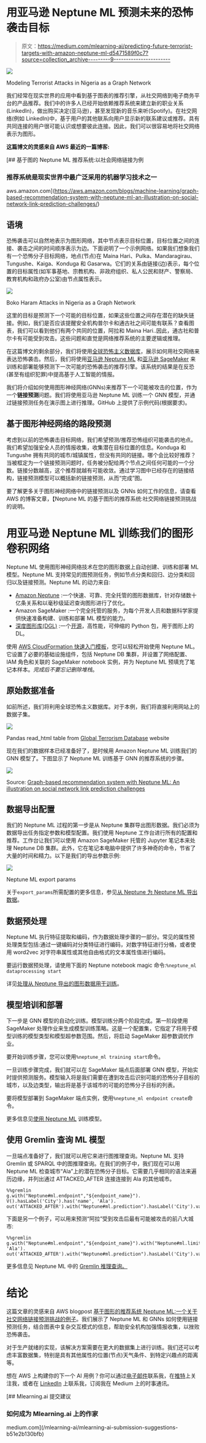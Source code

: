 # 用亚马逊 Neptune ML 预测未来的恐怖袭击目标

> 原文：<https://medium.com/mlearning-ai/predicting-future-terrorist-targets-with-amazon-neptune-ml-d5471589f0c7?source=collection_archive---------9----------------------->

![](img/3fc430cae6e8ff0afd467536d6473d47.png)

Modeling Terrorist Attacks in Nigeria as a Graph Network

我们经常在现实世界的应用中看到基于图表的推荐引擎，从社交网络到电子商务平台的产品推荐。我们中的许多人已经开始依赖推荐系统来建立新的职业关系(LinkedIn)，做出购买决定(亚马逊)，甚至发现新的音乐来听(Spotify)。在社交网络(例如 LinkedIn)中，基于用户的其他联系向用户显示新的联系建议或推荐。具有共同连接的用户很可能认识或想要彼此连接。因此，我们可以很容易地将社交网络表示为图形。

**这篇博文的灵感来自 AWS 最近的一篇博客:**

[](https://aws.amazon.com/blogs/machine-learning/graph-based-recommendation-system-with-neptune-ml-an-illustration-on-social-network-link-prediction-challenges/) [## 基于图的 Neptune ML 推荐系统:以社会网络链接为例

### 推荐系统是现实世界中最广泛采用的机器学习技术之一

aws.amazon.com](https://aws.amazon.com/blogs/machine-learning/graph-based-recommendation-system-with-neptune-ml-an-illustration-on-social-network-link-prediction-challenges/) 

## 语境

恐怖袭击可以自然地表示为图形网络，其中节点表示目标位置，目标位置之间的连接、袭击之间的时间顺序表示为边。下面说明了一个示例网络。如果我们想象我们有一个恐怖分子目标网络，地点(节点)在 Maina Hari、Pulka、Mandaragirau、Tungushe、Kaiga、Konduga 和 Gasarwa。它们的关系由链接(边)表示，每个位置的目标属性(如军事基地、宗教机构、非政府组织、私人公民和财产、警察局、教育机构和政府办公室)由节点属性表示。

![](img/47a768f95edf2a83b5786600683dca6f.png)

Boko Haram Attacks in Nigeria as a Graph Network

这里的目标是预测下一个可能的目标位置，如果这些位置之间存在潜在的缺失链接。例如，我们是否应该提醒安全机构普尔卡和通古社之间可能有联系？查看图表，我们可以看到他们有两个共同的位置，阿拉和 Maina Hari..因此，通古社和普尔卡有可能受到攻击。这些问题和直觉是网络推荐系统的主要逻辑或推理。

在这篇博文的剩余部分，我们将使用[全球恐怖主义数据库](https://www.start.umd.edu/gtd/)，展示如何用社交网络来表达恐怖袭击。然后，我们将使用[亚马逊 Neptune ML](https://aws.amazon.com/neptune/machine-learning/) 和[亚马逊 SageMaker](https://aws.amazon.com/sagemaker/) 来训练和部署能够预测下一次可能的恐怖袭击的推荐引擎。该系统的结果是在反恐(甚至有组织犯罪)中提高基于人工智能的情报。

我们将介绍如何使用图形神经网络(GNNs)来推荐下一个可能被攻击的位置，作为一个**链接预测**问题。我们将使用亚马逊 Neptune ML 训练一个 GNN 模型，并通过链接预测任务在演示图上进行推理。GitHub 上提供了示例代码(根据要求)。

## 基于图形神经网络的路段预测

考虑到以前的恐怖袭击目标网络，我们希望预测/推荐恐怖组织可能袭击的地点。我们希望加强安全人员的情报收集，收集潜在目标位置的信息。Konduga 和 Tungushe 拥有共同的城市/城镇属性，但没有共同的链接。哪个会比较好推荐？当被框定为一个链接预测问题时，任务被分配给两个节点之间任何可能的一个分数。链接分数越高，这个推荐就越有可能收敛。通过学习图中已经存在的链接结构，链接预测模型可以概括新的链接预测，从而“完成”图。

要了解更多关于图形神经网络中的链接预测以及 GNNs 如何工作的信息，请查看 AWS 的博客文章，【Neptune ML 的基于图形的推荐系统:社交网络链接预测挑战的说明。

# 用亚马逊 Neptune ML 训练我们的图形卷积网络

Neptune ML 使用图形神经网络技术在您的图形数据上自动创建、训练和部署 ML 模型。Neptune ML 支持常见的图预测任务，例如节点分类和回归、边分类和回归以及链接预测。Neptune ML 的动力来自:

*   [Amazon Neptune](https://aws.amazon.com/neptune/) :一个快速、可靠、完全托管的图形数据库，针对存储数十亿条关系和以毫秒级延迟查询图形进行了优化。
*   Amazon SageMaker :一个完全托管的服务，为每个开发人员和数据科学家提供快速准备构建、训练和部署 ML 模型的能力。
*   [深度图形库(DGL)](https://www.dgl.ai/) :一个[开源](https://github.com/dmlc/dgl/)，高性能，可伸缩的 Python 包，用于图形上的 DL。

使用 [AWS CloudFormation 快速入门模板](https://docs.aws.amazon.com/neptune/latest/userguide/machine-learning.html)，您可以轻松开始使用 Neptune ML。它设置了必要的基础设施组件，包括 Neptune DB 集群，并设置了网络配置、IAM 角色和关联的 SageMaker notebook 实例，并为 Neptune ML 预填充了笔记本样本。*完成后不要忘记删除堆栈*。

## 原始数据准备

如前所述，我们将利用全球恐怖主义数据库。对于本例，我们将直接利用网站上的数据子集。

![](img/50ebfe67fac55e29938322db23323be5.png)

Pandas read_html table from [Global Terrorism Database](https://www.start.umd.edu/gtd/) website

现在我们的数据样本已经准备好了，是时候用 Amazon Neptune ML 训练我们的 GNN 模型了。下图显示了 Neptune ML 训练基于 GNN 的推荐系统的步骤。

![](img/21d30148c4fdadfc3472011310de88d0.png)

Source: [Graph-based recommendation system with Neptune ML: An illustration on social network link prediction challenges](https://aws.amazon.com/blogs/machine-learning/graph-based-recommendation-system-with-neptune-ml-an-illustration-on-social-network-link-prediction-challenges/)

## 数据导出配置

我们的 Neptune ML 过程的第一步是从 Neptune 集群导出图形数据。我们必须为数据导出任务指定参数和模型配置。我们使用 Neptune 工作台进行所有的配置和推荐。工作台让我们可以使用 Amazon SageMaker 托管的 Jupyter 笔记本来处理 Neptune DB 集群。此外，它在笔记本电脑中提供了许多神奇的命令，节省了大量的时间和精力。以下是我们的导出参数示例:

![](img/4f19152ce051c11f7d39ee11b34287b9.png)

Neptune ML export params

关于`export_params`所需配置的更多信息，参见[从 Neptune 为 Neptune ML 导出数据](https://docs.aws.amazon.com/neptune/latest/userguide/machine-learning-data-export.html)。

## 数据预处理

Neptune ML 执行特征提取和编码，作为数据处理步骤的一部分。常见的属性预处理类型包括:通过一键编码对分类特征进行编码，对数字特征进行分桶，或者使用 word2vec 对字符串属性或其他自由格式的文本属性值进行编码。

要运行数据预处理，请使用下面的 Neptune notebook magic 命令:`%neptune_ml dataprocessing start`

详见[处理从 Neptune 导出的图形数据用于训练](https://docs.aws.amazon.com/neptune/latest/userguide/machine-learning-on-graphs-processing.html)。

## 模型培训和部署

下一步是 GNN 模型的自动化训练。模型训练分两个阶段完成。第一阶段使用 SageMaker 处理作业来生成模型训练策略。这是一个配置集，它指定了将用于模型训练的模型类型和模型超参数范围。然后，将启动 SageMaker 超参数调优作业。

要开始训练步骤，您可以使用`%neptune_ml training start`命令。

一旦训练步骤完成，我们就可以在 SageMaker 端点后面部署 GNN 模型，开始实时提供预测服务。模型输入将是我们需要在遭到攻击后识别可能的恐怖分子目标的城市，以及边类型，输出将是基于该城市的可能的恐怖分子目标的列表。

要将模型部署到 SageMaker 端点实例，使用`%neptune_ml endpoint create`命令。

更多信息见[使用 Neptune ML](https://docs.aws.amazon.com/neptune/latest/userguide/machine-learning-on-graphs-model-training.html) 训练模型。

## 使用 Gremlin 查询 ML 模型

一旦端点准备好了，我们就可以用它来进行图推理查询。Neptune ML 支持 Gremlin 或 SPARQL 中的图推理查询。在我们的例子中，我们现在可以用 Neptune ML 检查城市“Ala”上的潜在恐怖分子目标。它需要几乎相同的语法来遍历边缘，并列出通过 ATTACKED_AFTER 连接连接到 Ala 的其他城市。

```
%%gremlin 
g.with("Neptune#ml.endpoint","${endpoint_name}").      V().hasLabel('City').has('name', 'Ala').       out('ATTACKED_AFTER').with("Neptune#ml.prediction").hasLabel('City').values('name')
```

下面是另一个例子，可以用来预测“阿拉”受到攻击后最有可能被攻击的前八大城市:

```
%%gremlin 
g.with("Neptune#ml.endpoint","${endpoint_name}").with("Neptune#ml.limit",8).V().hasLabel('City').has('name', 'Ala').       out('ATTACKED_AFTER').with("Neptune#ml.prediction").hasLabel('City').values('name')
```

更多信息见 Neptune ML 中的 [Gremlin 推理查询。](https://docs.aws.amazon.com/neptune/latest/userguide/machine-learning-on-graphs-inference-queries.html)

# 结论

这篇文章的灵感来自 AWS blogpost [基于图形的推荐系统 Neptune ML:一个关于社交网络链接预测挑战的例子](https://aws.amazon.com/blogs/machine-learning/graph-based-recommendation-system-with-neptune-ml-an-illustration-on-social-network-link-prediction-challenges/)。我们展示了 Neptune ML 和 GNNs 如何使用链接预测任务，结合图表中复杂交互模式的信息，帮助安全机构加强情报收集，以挫败恐怖袭击。

对于生产就绪的实现，该解决方案需要在更大的数据集上进行训练。我们还可以考虑丰富数据集，特别是具有其他属性的位置(节点)天气条件、到特定兴趣点的距离等。

想在 AWS 上构建你的下一个 AI 用例？你可以通过[电子邮件](mailto:elesin.olalekan@gmail.com)联系我，在[推特](https://twitter.com/elesinOlalekan)上关注我，或者在 [LinkedIn](https://www.linkedin.com/in/elesinolalekan/) 上联系我，订阅我在 Medium 上的时事通讯。

[](/mlearning-ai/mlearning-ai-submission-suggestions-b51e2b130bfb) [## Mlearning.ai 提交建议

### 如何成为 Mlearning.ai 上的作家

medium.com](/mlearning-ai/mlearning-ai-submission-suggestions-b51e2b130bfb)